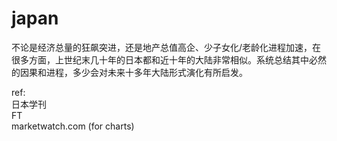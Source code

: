 # japan

不论是经济总量的狂飙突进，还是地产总值高企、少子女化/老龄化进程加速，在很多方面，上世纪末几十年的日本都和近十年的大陆非常相似。系统总结其中必然的因果和进程，多少会对未来十多年大陆形式演化有所启发。



ref:  
日本学刊  
FT  
marketwatch.com \(for charts\)

